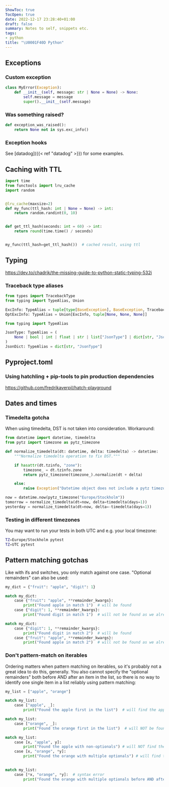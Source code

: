 ```yaml
---
ShowToc: true
TocOpen: true
date: 2022-12-17 23:28:40+01:00
draft: false
summary: Notes to self, snippets etc.
tags:
- python
title: "\U0001F40D Python"
---
```


## Exceptions

### Custom exception

```python
class MyError(Exception):
    def __init__(self, message: str | None = None) -> None:
        self.message = message
        super().__init__(self.message)
```


### Was something raised?

```python
def exception_was_raised():
    return None not in sys.exc_info()
```

### Exception hooks

See [datadog]({{< ref "datadog" >}}) for some examples.

## Caching with TTL

```python
import time
from functools import lru_cache
import random


@lru_cache(maxsize=2)
def my_func(ttl_hash: int | None = None) -> int:
	return random.randint(0, 10)


def get_ttl_hash(seconds: int = 60) -> int:
	return round(time.time() / seconds)


my_func(ttl_hash=get_ttl_hash())  # cached result, using ttl
```

## Typing

https://dev.to/chadrik/the-missing-guide-to-python-static-typing-532i


### Traceback type aliases

```python
from types import TracebackType
from typing import TypeAlias, Union

ExcInfo: TypeAlias = tuple[type[BaseException], BaseException, TracebackType]
OptExcInfo: TypeAlias = Union[ExcInfo, tuple[None, None, None]]
```

```python
from typing import TypeAlias

JsonType: TypeAlias = (
	None | bool | int | float | str | list["JsonType"] | dict[str, "JsonType"]
)
JsonDict: TypeAlias = dict[str, "JsonType"]
```

## Pyproject.toml

### Using hatchling + pip-tools to pin production dependencies

https://github.com/fredrikaverpil/hatch-playground

## Dates and times

### Timedelta gotcha

When using timedelta, DST is not taken into consideration. Workaround:

```python
from datetime import datetime, timedelta
from pytz import timezone as pytz_timezone

def normalize_timedelta(dt: datetime, delta: timedelta) -> datetime:
	"""Normalize timedelta operation to fix DST."""

	if hasattr(dt.tzinfo, "zone"):
		timezone_ = dt.tzinfo.zone
		return pytz_timezone(timezone_).normalize(dt + delta)

	else:
		raise Exception("Datetime object does not include a pytz timezone")

now = datetime.now(pytz_timezone("Europe/Stockholm"))
tomorrow = normalize_timedelta(dt=now, delta=timedelta(days=1))
yesterday = normalize_timedelta(dt=now, delta=-timedelta(days=1))
```

### Testing in different timezones

You may want to run your tests in both UTC and e.g. your local timezone:

```bash
TZ=Europe/Stockholm pytest
TZ=UTC pytest
```

## Pattern matching gotchas

Like with ifs and switches, you only match against one case. "Optional remainders" can also be used:

```python
my_dict = {"fruit": "apple", "digit": 1}

match my_dict:
    case {"fruit": "apple", **remainder_kwargs}:
        print("Found apple in match 1")  # will be found
    case {"digit": 1, **remainder_kwargs}:
	    print("Found digit in match 1")  # will not be found as we already found the apple.

match my_dict:
    case {"digit": 1, **remainder_kwargs}:
        print("Found digit in match 2")  # will be found
    case {"fruit": "apple", **remainder_kwargs}:
        print("Found apple in match 2")  # will not be found as we already found the digit.

```


### Don't pattern-match on iterables

Ordering matters when pattern matching on iterables, so it's probably not a great idea to do this, generally. You also cannot specify the "optional remainders" both before AND after an item in the list, so there is no way to identify one single item in a list reliably using pattern matching:

```python
my_list = ["apple", "orange"]

match my_list:
    case ["apple", _]:
        print("Found the apple first in the list")  # will find the apple

match my_list:
    case ["orange", _]:
        print("Found the orange first in the list")  # will NOT be found

match my_list:
    case [x, "apple", y]:
        print("Found the apple with non-optionals") # will NOT find the apple
    case [x, "orange", *y]:
        print("Found the orange with multiple optionals") # will find the orange
        
```

```python
match my_list:
    case [*x, "orange", *y]:  # syntax error
        print("Found the orange with multiple optionals before AND after")
```